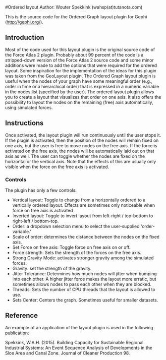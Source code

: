 #Ordered layout
Author: Wouter Spekkink (wahsp(at)tutanota.com)

This is the source code for the Ordered Graph layout plugin for Gephi (http://gephi.org/).

## Introduction
Most of the code used for this layout plugin is the original source code of the Force Atlas 2 plugin. Probably about 99 percent of the code is a stripped-down version of the Force Atlas 2 source code and some minor additions were made to add the options that were required for the ordered layout. Some inspiration for the implementation of the ideas for this plugin was taken from the GeoLayout plugin. The Ordered Graph layout plugin is useful when the nodes of your graph have some meaningful order (e.g., order in time or a hierarchical order) that is expressed in a numeric variable in the nodes list (specified by the user). The ordered layout plugin allows you to create a layout that visualizes that order on one axis. It also offers the possibility to layout the nodes on the remaining (free) axis automatically, using simulated forces.

## Instructions
Once activated, the layout plugin will run continuously until the user stops it. If the plugin is activated, then the position of the nodes will remain fixed on one axis, but the user is free to move nodes on the free axis. If the force is activated on the free axis, the nodes will be automatically laid out on that axis as well. The user can toggle whether the nodes are fixed on the horizontal or the vertical axis. Note that the effects of this are usually only visible when the force on the free axis is activated.

### Controls
The plugin has only a few controls: 
- Vertical layout: Toggle to change from a horizontally ordered to a vertically ordered layout. Effects are sometimes only noticeable when force on free axis is activated 
- Inverted layout: Toggle to invert layout from left-right / top-bottom to right-left / bottom-top.
- Order: a dropdown selection menu to select the user-supplied 'order-variable.' 
- Scale of order: determines the distance between the nodes on the fixed axis. 
- Set Force on free axis: Toggle force on free axis on or off. 
- Force strength: Sets the strength of the forces on the free axis. 
- Strong Gravity Mode: activates stronger gravity among the simulated forces. 
- Gravity: set the strength of the gravity. 
- Jitter Tolerance: Determines how much nodes will jitter when bumping into each other. A higher jitter force makes the layout more erratic, but sometimes allows nodes to pass each other when they are blocked.
- Threads: Sets the number of CPU threads that the layout is allowed to use. 
- Sets Center: Centers the graph. Sometimes useful for smaller datasets.

## Reference
An example of an application of the layout plugin is used in the following publication:

Spekkink, W.A.H. (2015). Building Capacity for Sustainable Regional Industrial Systems: An Event Sequence Analysis of Developments in the Sloe Area and Canal Zone. Journal of Cleaner Production 98. 
